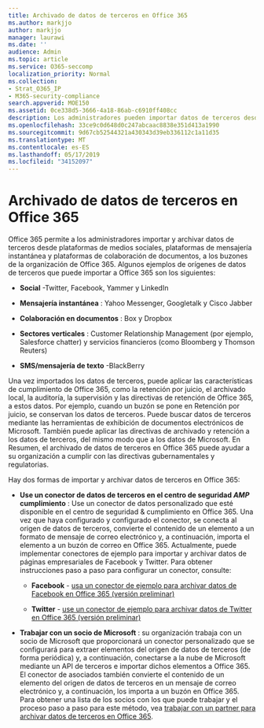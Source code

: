 ```yaml
---
title: Archivado de datos de terceros en Office 365
ms.author: markjjo
author: markjjo
manager: laurawi
ms.date: ''
audience: Admin
ms.topic: article
ms.service: O365-seccomp
localization_priority: Normal
ms.collection:
- Strat_O365_IP
- M365-security-compliance
search.appverid: MOE150
ms.assetid: 0ce338d5-3666-4a18-86ab-c6910ff408cc
description: Los administradores pueden importar datos de terceros desde plataformas de medios sociales, plataformas de mensajería instantánea y plataformas de colaboración de documentos a los buzones de la organización de Office 365. Esto le permite archivar datos de Facebook, Twitter y otros orígenes de datos de terceros en Office 365. A continuación, puede usar y aplicar las características de cumplimiento de Office 365 (por ejemplo, retenciones legales, exhibición de documentos electrónicos, archivado local y directivas de retención) para los datos de terceros.
ms.openlocfilehash: 33ce9c0d648d0c247abcaac8838e351d413a1990
ms.sourcegitcommit: 9d67cb52544321a430343d39eb336112c1a11d35
ms.translationtype: MT
ms.contentlocale: es-ES
ms.lasthandoff: 05/17/2019
ms.locfileid: "34152097"
---
```

# <a name="archive-third-party-data-in-office-365"></a>Archivado de datos de terceros en Office 365

Office 365 permite a los administradores importar y archivar datos de terceros desde plataformas de medios sociales, plataformas de mensajería instantánea y plataformas de colaboración de documentos, a los buzones de la organización de Office 365. Algunos ejemplos de orígenes de datos de terceros que puede importar a Office 365 son los siguientes: 
  
- **Social** -Twitter, Facebook, Yammer y LinkedIn 
    
- **Mensajería instantánea** : Yahoo Messenger, Googletalk y Cisco Jabber 
    
- **Colaboración en documentos** : Box y Dropbox 
    
- **Sectores verticales** : Customer Relationship Management (por ejemplo, Salesforce chatter) y servicios financieros (como Bloomberg y Thomson Reuters) 
    
- **SMS/mensajería de texto** -BlackBerry 
    
Una vez importados los datos de terceros, puede aplicar las características de cumplimiento de Office 365, como la retención por juicio, el archivado local, la auditoría, la supervisión y las directivas de retención de Office 365, a estos datos. Por ejemplo, cuando un buzón se pone en Retención por juicio, se conservan los datos de terceros. Puede buscar datos de terceros mediante las herramientas de exhibición de documentos electrónicos de Microsoft. También puede aplicar las directivas de archivado y retención a los datos de terceros, del mismo modo que a los datos de Microsoft. En Resumen, el archivado de datos de terceros en Office 365 puede ayudar a su organización a cumplir con las directivas gubernamentales y regulatorias.

Hay dos formas de importar y archivar datos de terceros en Office 365:

- **Use un conector de datos de terceros en el centro de seguridad _AMP_ cumplimiento** : Use un conector de datos personalizado que esté disponible en el centro de seguridad & cumplimiento en Office 365. Una vez que haya configurado y configurado el conector, se conecta al origen de datos de terceros, convierte el contenido de un elemento a un formato de mensaje de correo electrónico y, a continuación, importa el elemento a un buzón de correo en Office 365. Actualmente, puede implementar conectores de ejemplo para importar y archivar datos de páginas empresariales de Facebook y Twitter. Para obtener instrucciones paso a paso para configurar un conector, consulte:
   
   - **Facebook** - [usa un conector de ejemplo para archivar datos de Facebook en Office 365 (versión preliminar)](archive-facebook-data-with-sample-connector.md)
  
   - **Twitter** - [use un conector de ejemplo para archivar datos de Twitter en Office 365 (versión preliminar)](archive-twitter-data-with-sample-connector.md)

- **Trabajar con un socio de Microsoft** : su organización trabaja con un socio de Microsoft que proporcionará un conector personalizado que se configurará para extraer elementos del origen de datos de terceros (de forma periódica) y, a continuación, conectarse a la nube de Microsoft mediante un API de terceros e importar dichos elementos a Office 365. El conector de asociados también convierte el contenido de un elemento del origen de datos de terceros en un mensaje de correo electrónico y, a continuación, los importa a un buzón en Office 365. Para obtener una lista de los socios con los que puede trabajar y el proceso paso a paso para este método, vea [trabajar con un partner para archivar datos de terceros en Office 365](work-with-partner-to-archive-third-party-data.md).